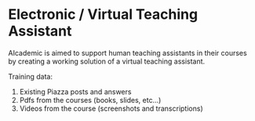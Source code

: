 # Electronic / Virtual Teaching Assistant
AIcademic is aimed to support human teaching assistants in their courses by creating a working solution of a virtual teaching assistant.

Training data:
1. Existing Piazza posts and answers
2. Pdfs from the courses (books, slides, etc...)
3. Videos from the course (screenshots and transcriptions)
